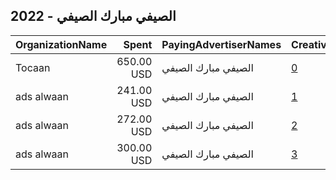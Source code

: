 ## 2022 - الصيفي مبارك الصيفي 
|OrganizationName|Spent|PayingAdvertiserNames|CreativeUrls|Impressions|Genders|AgeBrackets|CountryCodes|BillingAddresses|CandidateBallotInformation|
|:---|---:|:---|:---|---:|:---|:---|:---|:---|:---|
|Tocaan|650.00 USD|الصيفي مبارك الصيفي|[0](https://www.snap.com/political-ads/asset/e8b8dd9ea02520ea22d3966e9d4be12ea59808724f06ec2b0c98e29552140ad3?mediaType=png)|415,218||21+|kuwait|"Salmiya, Qatar St.,Salmiya,20006,KW"||
|ads alwaan|241.00 USD|الصيفي مبارك الصيفي|[1](https://www.snap.com/political-ads/asset/67eb289d5f9a613386a89a93e372eb76d3c22e6a09c41cefe3c899ca2d29f660?mediaType=mp4)|199,810||20+|kuwait|KW||
|ads alwaan|272.00 USD|الصيفي مبارك الصيفي|[2](https://www.snap.com/political-ads/asset/8d8dfd9304637760557dfb22199ac9e74641d31dbb87598690cf8fb54ae620b3?mediaType=mp4)|73,197||20+|kuwait|KW||
|ads alwaan|300.00 USD|الصيفي مبارك الصيفي|[3](https://www.snap.com/political-ads/asset/44fdc54e1ba13c8431f2a5dec3f8a39d4565dce61d3c434630a83d1a9d6f97fc?mediaType=mp4)|56,116||20+|kuwait|KW||
